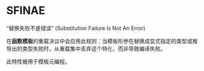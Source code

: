 # SFINAE

“替换失败不是错误” (Substitution Failure Is Not An Error)

在**函数模板**的重载决议中会应用此规则：当模板形参在替换成显式指定的类型或推导出的类型失败时，从重载集中丢弃这个特化，而非导致编译失败。

此特性被用于模板元编程。
